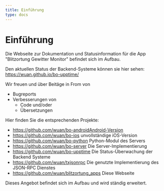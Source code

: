 ```yaml
---
title: Einführung
type: docs
---
```


# Einführung

Die Webseite zur Dokumentation und Statusinformation für die App "Blitzortung Gewitter Monitor" befindet sich im Aufbau.

Den aktuellen Status der Backend-Systeme können sie hier sehen: https://wuan.github.io/bo-upptime/

Wir freuen und über Beitäge in From von

  * Bugreports
  * Verbesserungen von
    * Code und/oder
    * Übersetzungen

Hier finden Sie die entsprechenden Projekte:

  * https://github.com/wuan/bo-androidAndroid-Version
  * https://github.com/wuan/bo-ios unvollständige iOS-Version
  * https://github.com/wuan/bo-python Python-Modul des Servers
  * https://github.com/wuan/bo-server Die Server-Implementierung
  * https://github.com/wuan/bo-upptime Die Status-Überwachung der Backend Systeme
  * https://github.com/wuan/txjsonrpc Die genutzte Implementierung des JSON-RPC Dienstes
  * https://github.com/wuan/blitzortung_apps Diese Webseite

Dieses Angebot befindet sich im Aufbau und wird ständig erweitert.
